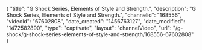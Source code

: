 {
    "title": "G Shock Series, Elements of Style and Strength.",
    "description": "G Shock Series, Elements of Style and Strength.",
    "channelid": "168556",
    "videoid": "67602808",
    "date_created": "1456763127",
    "date_modified": "1472582890",
    "type": "captivate",
    "layout": "channelVideo",
    "url": "\/g-shock\/g-shock-series-elements-of-style-and-strength\/168556-67602808"
}